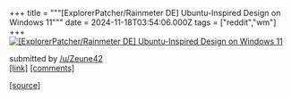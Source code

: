 +++
title = """[ExplorerPatcher/Rainmeter DE] Ubuntu-Inspired Design on Windows 11"""
date = 2024-11-18T03:54:06.000Z
tags = ["reddit","wm"]
+++
[![[ExplorerPatcher/Rainmeter DE] Ubuntu-Inspired Design on Windows 11](https://preview.redd.it/bv2ppmry1l1e1.png?width=640&crop=smart&auto=webp&s=4f6afc782bf818ed358ca235967a6def0b2211cf "[ExplorerPatcher/Rainmeter DE] Ubuntu-Inspired Design on Windows 11")](https://www.reddit.com/r/unixporn/comments/1gtw1e0/explorerpatcherrainmeter_de_ubuntuinspired_design/)

submitted by [/u/Zeune42](https://www.reddit.com/user/Zeune42)  
[\[link\]](https://i.redd.it/bv2ppmry1l1e1.png) [\[comments\]](https://www.reddit.com/r/unixporn/comments/1gtw1e0/explorerpatcherrainmeter_de_ubuntuinspired_design/)

[[source]](https://www.reddit.com/r/unixporn/comments/1gtw1e0/explorerpatcherrainmeter_de_ubuntuinspired_design/)
